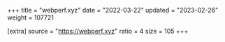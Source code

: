 +++
title = "webperf.xyz"
date = "2022-03-22"
updated = "2023-02-26"
weight = 107721

[extra]
source = "https://webperf.xyz"
ratio = 4
size = 105
+++
